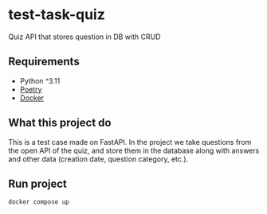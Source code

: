 # test-task-quiz
Quiz API that stores question in DB with CRUD

## Requirements 
- Python ^3.11
- [Poetry](https://python-poetry.org/)
- [Docker](https://www.docker.com/)

## What this project do
This is a test case made on FastAPI. In the project we take questions from the open API of the quiz, and store them in the database along with answers and other data (creation date, question category, etc.).

## Run project
```bash
docker compose up
```
